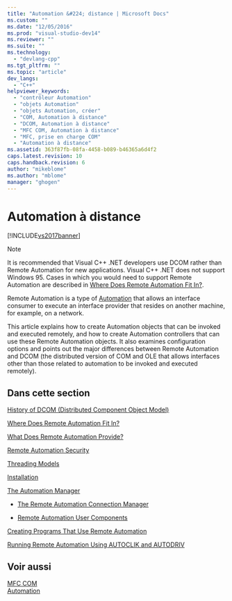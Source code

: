 ```yaml
---
title: "Automation &#224; distance | Microsoft Docs"
ms.custom: ""
ms.date: "12/05/2016"
ms.prod: "visual-studio-dev14"
ms.reviewer: ""
ms.suite: ""
ms.technology: 
  - "devlang-cpp"
ms.tgt_pltfrm: ""
ms.topic: "article"
dev_langs: 
  - "C++"
helpviewer_keywords: 
  - "contrôleur Automation"
  - "objets Automation"
  - "objets Automation, créer"
  - "COM, Automation à distance"
  - "DCOM, Automation à distance"
  - "MFC COM, Automation à distance"
  - "MFC, prise en charge COM"
  - "Automation à distance"
ms.assetid: 363f87fb-08fa-4458-b089-b46365a6d4f2
caps.latest.revision: 10
caps.handback.revision: 6
author: "mikeblome"
ms.author: "mblome"
manager: "ghogen"
---
```

# Automation &#224; distance
[!INCLUDE[vs2017banner](../assembler/inline/includes/vs2017banner.md)]

> [!NOTE]
>  It is recommended that Visual C\+\+ .NET developers use DCOM rather than Remote Automation for new applications.  Visual C\+\+ .NET does not support Windows 95.  Cases in which you would need to support Remote Automation are described in [Where Does Remote Automation Fit In?](../mfc/where-does-remote-automation-fit-in-q.md).  
  
 Remote Automation is a type of [Automation](../mfc/automation.md) that allows an interface consumer to execute an interface provider that resides on another machine, for example, on a network.  
  
 This article explains how to create Automation objects that can be invoked and executed remotely, and how to create Automation controllers that can use these Remote Automation objects.  It also examines configuration options and points out the major differences between Remote Automation and DCOM \(the distributed version of COM and OLE that allows interfaces other than those related to automation to be invoked and executed remotely\).  
  
## Dans cette section  
 [History of DCOM \(Distributed Component Object Model\)](../mfc/history-of-dcom.md)  
  
 [Where Does Remote Automation Fit In?](../mfc/where-does-remote-automation-fit-in-q.md)  
  
 [What Does Remote Automation Provide?](../mfc/what-does-remote-automation-provide-q.md)  
  
 [Remote Automation Security](../mfc/security-in-remote-automation.md)  
  
 [Threading Models](../mfc/remote-automation-threading-models.md)  
  
 [Installation](../mfc/remote-automation-installation.md)  
  
 [The Automation Manager](../mfc/automation-manager-mfc.md)  
  
-   [The Remote Automation Connection Manager](../mfc/remote-automation-connection-manager.md)  
  
-   [Remote Automation User Components](../mfc/remote-automation-user-components.md)  
  
 [Creating Programs That Use Remote Automation](../mfc/creating-programs-that-use-remote-automation.md)  
  
 [Running Remote Automation Using AUTOCLIK and AUTODRIV](../mfc/running-remote-automation-using-autoclik-and-autodriv.md)  
  
## Voir aussi  
 [MFC COM](../mfc/mfc-com.md)   
 [Automation](../mfc/automation.md)